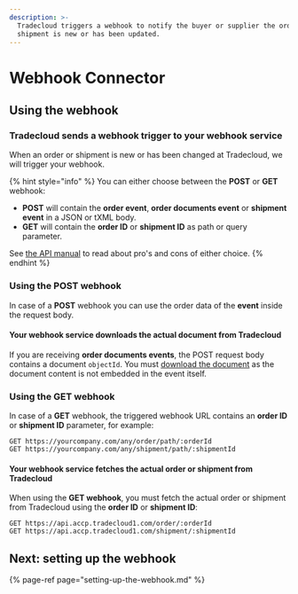 ```yaml
---
description: >-
  Tradecloud triggers a webhook to notify the buyer or supplier the order or
  shipment is new or has been updated.
---
```


# Webhook Connector

## Using the webhook

### Tradecloud sends a webhook trigger to your webhook service

When an order or shipment is new or has been changed at Tradecloud, we will trigger your webhook.

{% hint style="info" %}
You can either choose between the **POST** or **GET** webhook: 

- **POST** will contain the **order event**, **order documents event** or **shipment event** in a JSON or tXML body.
- **GET** will contain the **order ID** or **shipment ID** as path or query parameter.

See [the API manual](https://docs.tradecloud1.com/api/introduction/api/webhook-vs-polling) to read about pro's and cons of either choice.
{% endhint %}

### Using the POST webhook

In case of a **POST** webhook you can use the order data of the **event** inside the request body.

#### Your webhook service downloads the actual document from Tradecloud

If you are receiving **order documents events**, the POST request body contains a document `objectId`. You must [download the document](https://docs.tradecloud1.com/api/processes/order/buyer/receive/download-document) as the document content is not embedded in the event itself.

### Using the GET webhook

In case of a **GET** webhook, the triggered webhook URL contains an **order ID** or **shipment ID** parameter, for example:

```text
GET https://yourcompany.com/any/order/path/:orderId
GET https://yourcompany.com/any/shipment/path/:shipmentId
```

#### Your webhook service fetches the actual order or shipment from Tradecloud

When using the **GET webhook**, you must fetch the actual order or shipment from Tradecloud using the **order ID** or **shipment ID**:

```text
GET https://api.accp.tradecloud1.com/order/:orderId
GET https://api.accp.tradecloud1.com/shipment/:shipmentId
```

## Next: setting up the webhook

{% page-ref page="setting-up-the-webhook.md" %}
